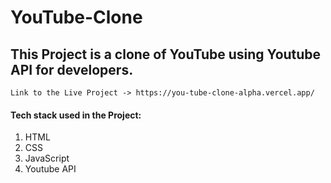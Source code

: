# YouTube-Clone

## This Project is a clone of YouTube using Youtube API for developers.

```
Link to the Live Project -> https://you-tube-clone-alpha.vercel.app/
```
#### Tech stack used in the Project:
1. HTML
2. CSS
3. JavaScript
4. Youtube API
